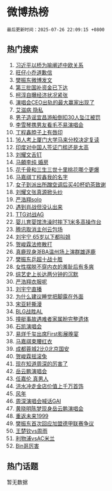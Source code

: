 # 微博热榜

`最后更新时间：2025-07-26 22:09:15 +0800`

## 热门搜索

1. [习近平以桥为喻阐述中欧关系](https://m.weibo.cn/search?containerid=100103type%3D1%26t%3D10%26q%3D%23%E4%B9%A0%E8%BF%91%E5%B9%B3%E4%BB%A5%E6%A1%A5%E4%B8%BA%E5%96%BB%E9%98%90%E8%BF%B0%E4%B8%AD%E6%AC%A7%E5%85%B3%E7%B3%BB%23&stream_entry_id=51&isnewpage=1&extparam=seat%3D1%26stream_entry_id%3D51%26c_type%3D51%26pos%3D0%26cate%3D10103%26q%3D%2523%25E4%25B9%25A0%25E8%25BF%2591%25E5%25B9%25B3%25E4%25BB%25A5%25E6%25A1%25A5%25E4%25B8%25BA%25E5%2596%25BB%25E9%2598%2590%25E8%25BF%25B0%25E4%25B8%25AD%25E6%25AC%25A7%25E5%2585%25B3%25E7%25B3%25BB%2523%26filter_type%3Drealtimehot%26dgr%3D0%26display_time%3D1753538954%26pre_seqid%3D1753538954498011858258)
1. [旺仔小乔道歉信](https://m.weibo.cn/search?containerid=100103type%3D1%26t%3D10%26q%3D%23%E6%97%BA%E4%BB%94%E5%B0%8F%E4%B9%94%E9%81%93%E6%AD%89%E4%BF%A1%23&stream_entry_id=31&isnewpage=1&extparam=seat%3D1%26stream_entry_id%3D31%26band_rank%3D1%26flag%3D4%26filter_type%3Drealtimehot%26lcate%3D5001%26pos%3D0%26c_type%3D31%26cate%3D5001%26q%3D%2523%25E6%2597%25BA%25E4%25BB%2594%25E5%25B0%258F%25E4%25B9%2594%25E9%2581%2593%25E6%25AD%2589%25E4%25BF%25A1%2523%26realpos%3D1%26dgr%3D0%26display_time%3D1753538954%26pre_seqid%3D1753538954498011858258)
1. [樊振东微博发文](https://m.weibo.cn/search?containerid=100103type%3D1%26t%3D10%26q%3D%23%E6%A8%8A%E6%8C%AF%E4%B8%9C%E5%BE%AE%E5%8D%9A%E5%8F%91%E6%96%87%23&stream_entry_id=31&isnewpage=1&extparam=seat%3D1%26stream_entry_id%3D31%26band_rank%3D2%26flag%3D0%26filter_type%3Drealtimehot%26lcate%3D5001%26pos%3D1%26c_type%3D31%26cate%3D5001%26q%3D%2523%25E6%25A8%258A%25E6%258C%25AF%25E4%25B8%259C%25E5%25BE%25AE%25E5%258D%259A%25E5%258F%2591%25E6%2596%2587%2523%26realpos%3D2%26dgr%3D0%26display_time%3D1753538954%26pre_seqid%3D1753538954498011858258)
1. [第三批国补资金已下达](https://m.weibo.cn/search?containerid=100103type%3D1%26t%3D10%26q%3D%23%E7%AC%AC%E4%B8%89%E6%89%B9%E5%9B%BD%E8%A1%A5%E8%B5%84%E9%87%91%E5%B7%B2%E4%B8%8B%E8%BE%BE%23&stream_entry_id=31&isnewpage=1&extparam=seat%3D1%26stream_entry_id%3D31%26band_rank%3D3%26flag%3D0%26filter_type%3Drealtimehot%26lcate%3D5001%26pos%3D2%26c_type%3D31%26cate%3D5001%26q%3D%2523%25E7%25AC%25AC%25E4%25B8%2589%25E6%2589%25B9%25E5%259B%25BD%25E8%25A1%25A5%25E8%25B5%2584%25E9%2587%2591%25E5%25B7%25B2%25E4%25B8%258B%25E8%25BE%25BE%2523%26realpos%3D3%26dgr%3D0%26display_time%3D1753538954%26pre_seqid%3D1753538954498011858258)
1. [柯淳自曝经济状况紧张](https://m.weibo.cn/search?containerid=100103type%3D1%26t%3D10%26q%3D%23%E6%9F%AF%E6%B7%B3%E8%87%AA%E6%9B%9D%E7%BB%8F%E6%B5%8E%E7%8A%B6%E5%86%B5%E7%B4%A7%E5%BC%A0%23&stream_entry_id=31&isnewpage=1&extparam=seat%3D1%26stream_entry_id%3D31%26band_rank%3D4%26flag%3D0%26filter_type%3Drealtimehot%26lcate%3D5001%26pos%3D3%26c_type%3D31%26cate%3D5001%26q%3D%2523%25E6%259F%25AF%25E6%25B7%25B3%25E8%2587%25AA%25E6%259B%259D%25E7%25BB%258F%25E6%25B5%258E%25E7%258A%25B6%25E5%2586%25B5%25E7%25B4%25A7%25E5%25BC%25A0%2523%26realpos%3D4%26dgr%3D0%26display_time%3D1753538954%26pre_seqid%3D1753538954498011858258)
1. [演唱会CEO出轨的最大赢家出现了](https://m.weibo.cn/search?containerid=100103type%3D1%26t%3D10%26q%3D%23%E6%BC%94%E5%94%B1%E4%BC%9ACEO%E5%87%BA%E8%BD%A8%E7%9A%84%E6%9C%80%E5%A4%A7%E8%B5%A2%E5%AE%B6%E5%87%BA%E7%8E%B0%E4%BA%86%23&stream_entry_id=31&isnewpage=1&extparam=seat%3D1%26stream_entry_id%3D31%26band_rank%3D5%26flag%3D0%26filter_type%3Drealtimehot%26lcate%3D5001%26pos%3D4%26c_type%3D31%26cate%3D5001%26q%3D%2523%25E6%25BC%2594%25E5%2594%25B1%25E4%25BC%259ACEO%25E5%2587%25BA%25E8%25BD%25A8%25E7%259A%2584%25E6%259C%2580%25E5%25A4%25A7%25E8%25B5%25A2%25E5%25AE%25B6%25E5%2587%25BA%25E7%258E%25B0%25E4%25BA%2586%2523%26realpos%3D5%26dgr%3D0%26display_time%3D1753538954%26pre_seqid%3D1753538954498011858258)
1. [艾滋病 隐私](https://m.weibo.cn/search?containerid=100103type%3D1%26t%3D10%26q%3D%E8%89%BE%E6%BB%8B%E7%97%85+%E9%9A%90%E7%A7%81&stream_entry_id=31&isnewpage=1&extparam=seat%3D1%26stream_entry_id%3D31%26band_rank%3D6%26flag%3D0%26filter_type%3Drealtimehot%26lcate%3D5001%26pos%3D5%26c_type%3D31%26cate%3D5001%26q%3D%25E8%2589%25BE%25E6%25BB%258B%25E7%2597%2585%2520%25E9%259A%2590%25E7%25A7%2581%26realpos%3D6%26dgr%3D0%26display_time%3D1753538954%26pre_seqid%3D1753538954498011858258)
1. [男子造谣宜昌游船倒扣30人坠江被罚](https://m.weibo.cn/search?containerid=100103type%3D1%26t%3D10%26q%3D%23%E7%94%B7%E5%AD%90%E9%80%A0%E8%B0%A3%E5%AE%9C%E6%98%8C%E6%B8%B8%E8%88%B9%E5%80%92%E6%89%A330%E4%BA%BA%E5%9D%A0%E6%B1%9F%E8%A2%AB%E7%BD%9A%23&stream_entry_id=31&isnewpage=1&extparam=seat%3D1%26adid%3D294899%26band_rank%3D7%26filter_type%3Drealtimehot%26lcate%3D5001%26is_ad_pos%3D1%26pos%3D6%26c_type%3D31%26cate%3D5001%26q%3D%2523%25E7%2594%25B7%25E5%25AD%2590%25E9%2580%25A0%25E8%25B0%25A3%25E5%25AE%259C%25E6%2598%258C%25E6%25B8%25B8%25E8%2588%25B9%25E5%2580%2592%25E6%2589%25A330%25E4%25BA%25BA%25E5%259D%25A0%25E6%25B1%259F%25E8%25A2%25AB%25E7%25BD%259A%2523%26stream_entry_id%3D31%26dgr%3D0%26display_time%3D1753538954%26pre_seqid%3D1753538954498011858258)
1. [李雪琴携男友看毛不易演唱会](https://m.weibo.cn/search?containerid=100103type%3D1%26t%3D10%26q%3D%E6%9D%8E%E9%9B%AA%E7%90%B4%E6%90%BA%E7%94%B7%E5%8F%8B%E7%9C%8B%E6%AF%9B%E4%B8%8D%E6%98%93%E6%BC%94%E5%94%B1%E4%BC%9A&stream_entry_id=31&isnewpage=1&extparam=seat%3D1%26stream_entry_id%3D31%26band_rank%3D7%26flag%3D2%26filter_type%3Drealtimehot%26lcate%3D5001%26pos%3D7%26c_type%3D31%26cate%3D5001%26q%3D%25E6%259D%258E%25E9%259B%25AA%25E7%2590%25B4%25E6%2590%25BA%25E7%2594%25B7%25E5%258F%258B%25E7%259C%258B%25E6%25AF%259B%25E4%25B8%258D%25E6%2598%2593%25E6%25BC%2594%25E5%2594%25B1%25E4%25BC%259A%26realpos%3D7%26dgr%3D0%26display_time%3D1753538954%26pre_seqid%3D1753538954498011858258)
1. [丁程鑫脖子上有唇印](https://m.weibo.cn/search?containerid=100103type%3D1%26t%3D10%26q%3D%23%E4%B8%81%E7%A8%8B%E9%91%AB%E8%84%96%E5%AD%90%E4%B8%8A%E6%9C%89%E5%94%87%E5%8D%B0%23&stream_entry_id=31&isnewpage=1&extparam=seat%3D1%26stream_entry_id%3D31%26band_rank%3D8%26flag%3D1%26filter_type%3Drealtimehot%26lcate%3D5001%26pos%3D8%26c_type%3D31%26cate%3D5001%26q%3D%2523%25E4%25B8%2581%25E7%25A8%258B%25E9%2591%25AB%25E8%2584%2596%25E5%25AD%2590%25E4%25B8%258A%25E6%259C%2589%25E5%2594%2587%25E5%258D%25B0%2523%26realpos%3D8%26dgr%3D0%26display_time%3D1753538954%26pre_seqid%3D1753538954498011858258)
1. [16人考上厦门大学马来分校决定复读](https://m.weibo.cn/search?containerid=100103type%3D1%26t%3D10%26q%3D%2316%E4%BA%BA%E8%80%83%E4%B8%8A%E5%8E%A6%E9%97%A8%E5%A4%A7%E5%AD%A6%E9%A9%AC%E6%9D%A5%E5%88%86%E6%A0%A1%E5%86%B3%E5%AE%9A%E5%A4%8D%E8%AF%BB%23&stream_entry_id=31&isnewpage=1&extparam=seat%3D1%26stream_entry_id%3D31%26band_rank%3D9%26flag%3D1%26filter_type%3Drealtimehot%26lcate%3D5001%26pos%3D9%26c_type%3D31%26cate%3D5001%26q%3D%252316%25E4%25BA%25BA%25E8%2580%2583%25E4%25B8%258A%25E5%258E%25A6%25E9%2597%25A8%25E5%25A4%25A7%25E5%25AD%25A6%25E9%25A9%25AC%25E6%259D%25A5%25E5%2588%2586%25E6%25A0%25A1%25E5%2586%25B3%25E5%25AE%259A%25E5%25A4%258D%25E8%25AF%25BB%2523%26realpos%3D9%26dgr%3D0%26display_time%3D1753538954%26pre_seqid%3D1753538954498011858258)
1. [印度对中国人签证门槛还是太高](https://m.weibo.cn/search?containerid=100103type%3D1%26t%3D10%26q%3D%23%E5%8D%B0%E5%BA%A6%E5%AF%B9%E4%B8%AD%E5%9B%BD%E4%BA%BA%E7%AD%BE%E8%AF%81%E9%97%A8%E6%A7%9B%E8%BF%98%E6%98%AF%E5%A4%AA%E9%AB%98%23&stream_entry_id=31&isnewpage=1&extparam=seat%3D1%26stream_entry_id%3D31%26band_rank%3D10%26flag%3D0%26filter_type%3Drealtimehot%26lcate%3D5001%26pos%3D10%26c_type%3D31%26cate%3D5001%26q%3D%2523%25E5%258D%25B0%25E5%25BA%25A6%25E5%25AF%25B9%25E4%25B8%25AD%25E5%259B%25BD%25E4%25BA%25BA%25E7%25AD%25BE%25E8%25AF%2581%25E9%2597%25A8%25E6%25A7%259B%25E8%25BF%2598%25E6%2598%25AF%25E5%25A4%25AA%25E9%25AB%2598%2523%26realpos%3D10%26dgr%3D0%26display_time%3D1753538954%26pre_seqid%3D1753538954498011858258)
1. [刘耀文舌钉](https://m.weibo.cn/search?containerid=100103type%3D1%26t%3D10%26q%3D%E5%88%98%E8%80%80%E6%96%87%E8%88%8C%E9%92%89&stream_entry_id=31&isnewpage=1&extparam=seat%3D1%26stream_entry_id%3D31%26band_rank%3D11%26flag%3D1%26filter_type%3Drealtimehot%26lcate%3D5001%26pos%3D11%26c_type%3D31%26cate%3D5001%26q%3D%25E5%2588%2598%25E8%2580%2580%25E6%2596%2587%25E8%2588%258C%25E9%2592%2589%26realpos%3D11%26dgr%3D0%26display_time%3D1753538954%26pre_seqid%3D1753538954498011858258)
1. [马頔李纯 婚房](https://m.weibo.cn/search?containerid=100103type%3D1%26t%3D10%26q%3D%E9%A9%AC%E9%A0%94%E6%9D%8E%E7%BA%AF+%E5%A9%9A%E6%88%BF&stream_entry_id=31&isnewpage=1&extparam=seat%3D1%26stream_entry_id%3D31%26band_rank%3D12%26flag%3D2%26filter_type%3Drealtimehot%26lcate%3D5001%26pos%3D12%26c_type%3D31%26cate%3D5001%26q%3D%25E9%25A9%25AC%25E9%25A0%2594%25E6%259D%258E%25E7%25BA%25AF%2520%25E5%25A9%259A%25E6%2588%25BF%26realpos%3D12%26dgr%3D0%26display_time%3D1753538954%26pre_seqid%3D1753538954498011858258)
1. [花千骨和三生三世十里桃花哪个更爆](https://m.weibo.cn/search?containerid=100103type%3D1%26t%3D10%26q%3D%23%E8%8A%B1%E5%8D%83%E9%AA%A8%E5%92%8C%E4%B8%89%E7%94%9F%E4%B8%89%E4%B8%96%E5%8D%81%E9%87%8C%E6%A1%83%E8%8A%B1%E5%93%AA%E4%B8%AA%E6%9B%B4%E7%88%86%23&stream_entry_id=31&isnewpage=1&extparam=seat%3D1%26stream_entry_id%3D31%26band_rank%3D13%26flag%3D1%26filter_type%3Drealtimehot%26lcate%3D5001%26pos%3D13%26c_type%3D31%26cate%3D5001%26q%3D%2523%25E8%258A%25B1%25E5%258D%2583%25E9%25AA%25A8%25E5%2592%258C%25E4%25B8%2589%25E7%2594%259F%25E4%25B8%2589%25E4%25B8%2596%25E5%258D%2581%25E9%2587%258C%25E6%25A1%2583%25E8%258A%25B1%25E5%2593%25AA%25E4%25B8%25AA%25E6%259B%25B4%25E7%2588%2586%2523%26realpos%3D13%26dgr%3D0%26display_time%3D1753538954%26pre_seqid%3D1753538954498011858258)
1. [马嘉祺丁程鑫我的名字](https://m.weibo.cn/search?containerid=100103type%3D1%26t%3D10%26q%3D%E9%A9%AC%E5%98%89%E7%A5%BA%E4%B8%81%E7%A8%8B%E9%91%AB%E6%88%91%E7%9A%84%E5%90%8D%E5%AD%97&stream_entry_id=31&isnewpage=1&extparam=seat%3D1%26stream_entry_id%3D31%26band_rank%3D14%26flag%3D1%26filter_type%3Drealtimehot%26lcate%3D5001%26pos%3D14%26c_type%3D31%26cate%3D5001%26q%3D%25E9%25A9%25AC%25E5%2598%2589%25E7%25A5%25BA%25E4%25B8%2581%25E7%25A8%258B%25E9%2591%25AB%25E6%2588%2591%25E7%259A%2584%25E5%2590%258D%25E5%25AD%2597%26realpos%3D14%26dgr%3D0%26display_time%3D1753538954%26pre_seqid%3D1753538954498011858258)
1. [女子到派出所蹭空调后买40杯奶茶致谢](https://m.weibo.cn/search?containerid=100103type%3D1%26t%3D10%26q%3D%23%E5%A5%B3%E5%AD%90%E5%88%B0%E6%B4%BE%E5%87%BA%E6%89%80%E8%B9%AD%E7%A9%BA%E8%B0%83%E5%90%8E%E4%B9%B040%E6%9D%AF%E5%A5%B6%E8%8C%B6%E8%87%B4%E8%B0%A2%23&stream_entry_id=31&isnewpage=1&extparam=seat%3D1%26stream_entry_id%3D31%26band_rank%3D15%26flag%3D32768%26filter_type%3Drealtimehot%26lcate%3D5001%26pos%3D15%26c_type%3D31%26cate%3D5001%26q%3D%2523%25E5%25A5%25B3%25E5%25AD%2590%25E5%2588%25B0%25E6%25B4%25BE%25E5%2587%25BA%25E6%2589%2580%25E8%25B9%25AD%25E7%25A9%25BA%25E8%25B0%2583%25E5%2590%258E%25E4%25B9%25B040%25E6%259D%25AF%25E5%25A5%25B6%25E8%258C%25B6%25E8%2587%25B4%25E8%25B0%25A2%2523%26realpos%3D15%26dgr%3D0%26display_time%3D1753538954%26pre_seqid%3D1753538954498011858258)
1. [刘耀文张真源掀头纱](https://m.weibo.cn/search?containerid=100103type%3D1%26t%3D10%26q%3D%23%E5%88%98%E8%80%80%E6%96%87%E5%BC%A0%E7%9C%9F%E6%BA%90%E6%8E%80%E5%A4%B4%E7%BA%B1%23&stream_entry_id=31&isnewpage=1&extparam=seat%3D1%26stream_entry_id%3D31%26band_rank%3D16%26flag%3D1%26filter_type%3Drealtimehot%26lcate%3D5001%26pos%3D16%26c_type%3D31%26cate%3D5001%26q%3D%2523%25E5%2588%2598%25E8%2580%2580%25E6%2596%2587%25E5%25BC%25A0%25E7%259C%259F%25E6%25BA%2590%25E6%258E%2580%25E5%25A4%25B4%25E7%25BA%25B1%2523%26realpos%3D16%26dgr%3D0%26display_time%3D1753538954%26pre_seqid%3D1753538954498011858258)
1. [严浩翔solo](https://m.weibo.cn/search?containerid=100103type%3D1%26t%3D10%26q%3D%E4%B8%A5%E6%B5%A9%E7%BF%94solo&stream_entry_id=31&isnewpage=1&extparam=seat%3D1%26stream_entry_id%3D31%26band_rank%3D17%26flag%3D1%26filter_type%3Drealtimehot%26lcate%3D5001%26pos%3D17%26c_type%3D31%26cate%3D5001%26q%3D%25E4%25B8%25A5%25E6%25B5%25A9%25E7%25BF%2594solo%26realpos%3D17%26dgr%3D0%26display_time%3D1753538954%26pre_seqid%3D1753538954498011858258)
1. [遇到肖战但没认出来](https://m.weibo.cn/search?containerid=100103type%3D1%26t%3D10%26q%3D%23%E9%81%87%E5%88%B0%E8%82%96%E6%88%98%E4%BD%86%E6%B2%A1%E8%AE%A4%E5%87%BA%E6%9D%A5%23&stream_entry_id=31&isnewpage=1&extparam=seat%3D1%26stream_entry_id%3D31%26band_rank%3D18%26flag%3D0%26filter_type%3Drealtimehot%26lcate%3D5001%26pos%3D18%26c_type%3D31%26cate%3D5001%26q%3D%2523%25E9%2581%2587%25E5%2588%25B0%25E8%2582%2596%25E6%2588%2598%25E4%25BD%2586%25E6%25B2%25A1%25E8%25AE%25A4%25E5%2587%25BA%25E6%259D%25A5%2523%26realpos%3D18%26dgr%3D0%26display_time%3D1753538954%26pre_seqid%3D1753538954498011858258)
1. [TTG对战AG](https://m.weibo.cn/search?containerid=100103type%3D1%26t%3D10%26q%3D%23TTG%E5%AF%B9%E6%88%98AG%23&stream_entry_id=31&isnewpage=1&extparam=seat%3D1%26stream_entry_id%3D31%26band_rank%3D19%26flag%3D1%26filter_type%3Drealtimehot%26lcate%3D5001%26pos%3D19%26c_type%3D31%26cate%3D5001%26q%3D%2523TTG%25E5%25AF%25B9%25E6%2588%2598AG%2523%26realpos%3D19%26dgr%3D0%26display_time%3D1753538954%26pre_seqid%3D1753538954498011858258)
1. [婴儿育婴馆洗澡时摔下1米多高操作台](https://m.weibo.cn/search?containerid=100103type%3D1%26t%3D10%26q%3D%23%E5%A9%B4%E5%84%BF%E8%82%B2%E5%A9%B4%E9%A6%86%E6%B4%97%E6%BE%A1%E6%97%B6%E6%91%94%E4%B8%8B1%E7%B1%B3%E5%A4%9A%E9%AB%98%E6%93%8D%E4%BD%9C%E5%8F%B0%23&stream_entry_id=31&isnewpage=1&extparam=seat%3D1%26stream_entry_id%3D31%26band_rank%3D20%26flag%3D0%26filter_type%3Drealtimehot%26lcate%3D5001%26pos%3D20%26c_type%3D31%26cate%3D5001%26q%3D%2523%25E5%25A9%25B4%25E5%2584%25BF%25E8%2582%25B2%25E5%25A9%25B4%25E9%25A6%2586%25E6%25B4%2597%25E6%25BE%25A1%25E6%2597%25B6%25E6%2591%2594%25E4%25B8%258B1%25E7%25B1%25B3%25E5%25A4%259A%25E9%25AB%2598%25E6%2593%258D%25E4%25BD%259C%25E5%258F%25B0%2523%26realpos%3D20%26dgr%3D0%26display_time%3D1753538954%26pre_seqid%3D1753538954498011858258)
1. [腾讯取消主创云包场](https://m.weibo.cn/search?containerid=100103type%3D1%26t%3D10%26q%3D%23%E8%85%BE%E8%AE%AF%E5%8F%96%E6%B6%88%E4%B8%BB%E5%88%9B%E4%BA%91%E5%8C%85%E5%9C%BA%23&stream_entry_id=31&isnewpage=1&extparam=seat%3D1%26stream_entry_id%3D31%26band_rank%3D21%26flag%3D1%26filter_type%3Drealtimehot%26lcate%3D5001%26pos%3D21%26c_type%3D31%26cate%3D5001%26q%3D%2523%25E8%2585%25BE%25E8%25AE%25AF%25E5%258F%2596%25E6%25B6%2588%25E4%25B8%25BB%25E5%2588%259B%25E4%25BA%2591%25E5%258C%2585%25E5%259C%25BA%2523%26realpos%3D21%26dgr%3D0%26display_time%3D1753538954%26pre_seqid%3D1753538954498011858258)
1. [刘宇宁 65岁以下都叫姐](https://m.weibo.cn/search?containerid=100103type%3D1%26t%3D10%26q%3D%E5%88%98%E5%AE%87%E5%AE%81+65%E5%B2%81%E4%BB%A5%E4%B8%8B%E9%83%BD%E5%8F%AB%E5%A7%90&stream_entry_id=31&isnewpage=1&extparam=seat%3D1%26stream_entry_id%3D31%26band_rank%3D22%26flag%3D1%26filter_type%3Drealtimehot%26lcate%3D5001%26pos%3D22%26c_type%3D31%26cate%3D5001%26q%3D%25E5%2588%2598%25E5%25AE%2587%25E5%25AE%2581%252065%25E5%25B2%2581%25E4%25BB%25A5%25E4%25B8%258B%25E9%2583%25BD%25E5%258F%25AB%25E5%25A7%2590%26realpos%3D22%26dgr%3D0%26display_time%3D1753538954%26pre_seqid%3D1753538954498011858258)
1. [贺峻霖法修散打](https://m.weibo.cn/search?containerid=100103type%3D1%26t%3D10%26q%3D%23%E8%B4%BA%E5%B3%BB%E9%9C%96%E6%B3%95%E4%BF%AE%E6%95%A3%E6%89%93%23&stream_entry_id=31&isnewpage=1&extparam=seat%3D1%26stream_entry_id%3D31%26band_rank%3D23%26flag%3D1%26filter_type%3Drealtimehot%26lcate%3D5001%26pos%3D23%26c_type%3D31%26cate%3D5001%26q%3D%2523%25E8%25B4%25BA%25E5%25B3%25BB%25E9%259C%2596%25E6%25B3%2595%25E4%25BF%25AE%25E6%2595%25A3%25E6%2589%2593%2523%26realpos%3D23%26dgr%3D0%26display_time%3D1753538954%26pre_seqid%3D1753538954498011858258)
1. [真鹿现身浙BA温州场上演群雄逐鹿](https://m.weibo.cn/search?containerid=100103type%3D1%26t%3D10%26q%3D%23%E7%9C%9F%E9%B9%BF%E7%8E%B0%E8%BA%AB%E6%B5%99BA%E6%B8%A9%E5%B7%9E%E5%9C%BA%E4%B8%8A%E6%BC%94%E7%BE%A4%E9%9B%84%E9%80%90%E9%B9%BF%23&stream_entry_id=31&isnewpage=1&extparam=seat%3D1%26stream_entry_id%3D31%26band_rank%3D24%26flag%3D1%26filter_type%3Drealtimehot%26lcate%3D5001%26pos%3D24%26c_type%3D31%26cate%3D5001%26q%3D%2523%25E7%259C%259F%25E9%25B9%25BF%25E7%258E%25B0%25E8%25BA%25AB%25E6%25B5%2599BA%25E6%25B8%25A9%25E5%25B7%259E%25E5%259C%25BA%25E4%25B8%258A%25E6%25BC%2594%25E7%25BE%25A4%25E9%259B%2584%25E9%2580%2590%25E9%25B9%25BF%2523%26realpos%3D24%26dgr%3D0%26display_time%3D1753538954%26pre_seqid%3D1753538954498011858258)
1. [樊振东乒超十战十胜](https://m.weibo.cn/search?containerid=100103type%3D1%26t%3D10%26q%3D%23%E6%A8%8A%E6%8C%AF%E4%B8%9C%E4%B9%92%E8%B6%85%E5%8D%81%E6%88%98%E5%8D%81%E8%83%9C%23&stream_entry_id=31&isnewpage=1&extparam=seat%3D1%26stream_entry_id%3D31%26band_rank%3D25%26flag%3D1%26filter_type%3Drealtimehot%26lcate%3D5001%26pos%3D25%26c_type%3D31%26cate%3D5001%26q%3D%2523%25E6%25A8%258A%25E6%258C%25AF%25E4%25B8%259C%25E4%25B9%2592%25E8%25B6%2585%25E5%258D%2581%25E6%2588%2598%25E5%258D%2581%25E8%2583%259C%2523%26realpos%3D25%26dgr%3D0%26display_time%3D1753538954%26pre_seqid%3D1753538954498011858258)
1. [女性摆脱不穿内衣的羞耻后有多爽](https://m.weibo.cn/search?containerid=100103type%3D1%26t%3D10%26q%3D%23%E5%A5%B3%E6%80%A7%E6%91%86%E8%84%B1%E4%B8%8D%E7%A9%BF%E5%86%85%E8%A1%A3%E7%9A%84%E7%BE%9E%E8%80%BB%E5%90%8E%E6%9C%89%E5%A4%9A%E7%88%BD%23&stream_entry_id=31&isnewpage=1&extparam=seat%3D1%26stream_entry_id%3D31%26band_rank%3D26%26flag%3D0%26filter_type%3Drealtimehot%26lcate%3D5001%26pos%3D26%26c_type%3D31%26cate%3D5001%26q%3D%2523%25E5%25A5%25B3%25E6%2580%25A7%25E6%2591%2586%25E8%2584%25B1%25E4%25B8%258D%25E7%25A9%25BF%25E5%2586%2585%25E8%25A1%25A3%25E7%259A%2584%25E7%25BE%259E%25E8%2580%25BB%25E5%2590%258E%25E6%259C%2589%25E5%25A4%259A%25E7%2588%25BD%2523%26realpos%3D26%26dgr%3D0%26display_time%3D1753538954%26pre_seqid%3D1753538954498011858258)
1. [综艺史上长达两分钟的沉默](https://m.weibo.cn/search?containerid=100103type%3D1%26t%3D10%26q%3D%E7%BB%BC%E8%89%BA%E5%8F%B2%E4%B8%8A%E9%95%BF%E8%BE%BE%E4%B8%A4%E5%88%86%E9%92%9F%E7%9A%84%E6%B2%89%E9%BB%98&stream_entry_id=31&isnewpage=1&extparam=seat%3D1%26stream_entry_id%3D31%26band_rank%3D27%26flag%3D0%26filter_type%3Drealtimehot%26lcate%3D5001%26pos%3D27%26c_type%3D31%26cate%3D5001%26q%3D%25E7%25BB%25BC%25E8%2589%25BA%25E5%258F%25B2%25E4%25B8%258A%25E9%2595%25BF%25E8%25BE%25BE%25E4%25B8%25A4%25E5%2588%2586%25E9%2592%259F%25E7%259A%2584%25E6%25B2%2589%25E9%25BB%2598%26realpos%3D27%26dgr%3D0%26display_time%3D1753538954%26pre_seqid%3D1753538954498011858258)
1. [严浩翔衣服呢](https://m.weibo.cn/search?containerid=100103type%3D1%26t%3D10%26q%3D%E4%B8%A5%E6%B5%A9%E7%BF%94%E8%A1%A3%E6%9C%8D%E5%91%A2&stream_entry_id=31&isnewpage=1&extparam=seat%3D1%26stream_entry_id%3D31%26band_rank%3D28%26flag%3D1%26filter_type%3Drealtimehot%26lcate%3D5001%26pos%3D28%26c_type%3D31%26cate%3D5001%26q%3D%25E4%25B8%25A5%25E6%25B5%25A9%25E7%25BF%2594%25E8%25A1%25A3%25E6%259C%258D%25E5%2591%25A2%26realpos%3D28%26dgr%3D0%26display_time%3D1753538954%26pre_seqid%3D1753538954498011858258)
1. [刘宇宁直播](https://m.weibo.cn/search?containerid=100103type%3D1%26t%3D10%26q%3D%E5%88%98%E5%AE%87%E5%AE%81%E7%9B%B4%E6%92%AD&stream_entry_id=31&isnewpage=1&extparam=seat%3D1%26stream_entry_id%3D31%26band_rank%3D29%26flag%3D0%26filter_type%3Drealtimehot%26lcate%3D5001%26pos%3D29%26c_type%3D31%26cate%3D5001%26q%3D%25E5%2588%2598%25E5%25AE%2587%25E5%25AE%2581%25E7%259B%25B4%25E6%2592%25AD%26realpos%3D29%26dgr%3D0%26display_time%3D1753538954%26pre_seqid%3D1753538954498011858258)
1. [为什么建议睡觉把脚露在外面](https://m.weibo.cn/search?containerid=100103type%3D1%26t%3D10%26q%3D%23%E4%B8%BA%E4%BB%80%E4%B9%88%E5%BB%BA%E8%AE%AE%E7%9D%A1%E8%A7%89%E6%8A%8A%E8%84%9A%E9%9C%B2%E5%9C%A8%E5%A4%96%E9%9D%A2%23&stream_entry_id=31&isnewpage=1&extparam=seat%3D1%26stream_entry_id%3D31%26band_rank%3D30%26flag%3D0%26filter_type%3Drealtimehot%26lcate%3D5001%26pos%3D30%26c_type%3D31%26cate%3D5001%26q%3D%2523%25E4%25B8%25BA%25E4%25BB%2580%25E4%25B9%2588%25E5%25BB%25BA%25E8%25AE%25AE%25E7%259D%25A1%25E8%25A7%2589%25E6%258A%258A%25E8%2584%259A%25E9%259C%25B2%25E5%259C%25A8%25E5%25A4%2596%25E9%259D%25A2%2523%26realpos%3D30%26dgr%3D0%26display_time%3D1753538954%26pre_seqid%3D1753538954498011858258)
1. [宋亚轩撕漫](https://m.weibo.cn/search?containerid=100103type%3D1%26t%3D10%26q%3D%23%E5%AE%8B%E4%BA%9A%E8%BD%A9%E6%92%95%E6%BC%AB%23&stream_entry_id=31&isnewpage=1&extparam=seat%3D1%26stream_entry_id%3D31%26band_rank%3D31%26flag%3D1%26filter_type%3Drealtimehot%26lcate%3D5001%26pos%3D31%26c_type%3D31%26cate%3D5001%26q%3D%2523%25E5%25AE%258B%25E4%25BA%259A%25E8%25BD%25A9%25E6%2592%2595%25E6%25BC%25AB%2523%26realpos%3D31%26dgr%3D0%26display_time%3D1753538954%26pre_seqid%3D1753538954498011858258)
1. [BLG战胜AL](https://m.weibo.cn/search?containerid=100103type%3D1%26t%3D10%26q%3DBLG%E6%88%98%E8%83%9CAL&stream_entry_id=31&isnewpage=1&extparam=seat%3D1%26stream_entry_id%3D31%26band_rank%3D32%26flag%3D1%26filter_type%3Drealtimehot%26lcate%3D5001%26pos%3D32%26c_type%3D31%26cate%3D5001%26q%3DBLG%25E6%2588%2598%25E8%2583%259CAL%26realpos%3D32%26dgr%3D0%26display_time%3D1753538954%26pre_seqid%3D1753538954498011858258)
1. [撞艇事故遇难者家属盼完整遗体](https://m.weibo.cn/search?containerid=100103type%3D1%26t%3D10%26q%3D%23%E6%92%9E%E8%89%87%E4%BA%8B%E6%95%85%E9%81%87%E9%9A%BE%E8%80%85%E5%AE%B6%E5%B1%9E%E7%9B%BC%E5%AE%8C%E6%95%B4%E9%81%97%E4%BD%93%23&stream_entry_id=31&isnewpage=1&extparam=seat%3D1%26stream_entry_id%3D31%26band_rank%3D33%26flag%3D1%26filter_type%3Drealtimehot%26lcate%3D5001%26pos%3D33%26c_type%3D31%26cate%3D5001%26q%3D%2523%25E6%2592%259E%25E8%2589%2587%25E4%25BA%258B%25E6%2595%2585%25E9%2581%2587%25E9%259A%25BE%25E8%2580%2585%25E5%25AE%25B6%25E5%25B1%259E%25E7%259B%25BC%25E5%25AE%258C%25E6%2595%25B4%25E9%2581%2597%25E4%25BD%2593%2523%26realpos%3D33%26dgr%3D0%26display_time%3D1753538954%26pre_seqid%3D1753538954498011858258)
1. [石凯演唱会](https://m.weibo.cn/search?containerid=100103type%3D1%26t%3D10%26q%3D%E7%9F%B3%E5%87%AF%E6%BC%94%E5%94%B1%E4%BC%9A&stream_entry_id=31&isnewpage=1&extparam=seat%3D1%26stream_entry_id%3D31%26band_rank%3D34%26flag%3D0%26filter_type%3Drealtimehot%26lcate%3D5001%26pos%3D34%26c_type%3D31%26cate%3D5001%26q%3D%25E7%259F%25B3%25E5%2587%25AF%25E6%25BC%2594%25E5%2594%25B1%25E4%25BC%259A%26realpos%3D34%26dgr%3D0%26display_time%3D1753538954%26pre_seqid%3D1753538954498011858258)
1. [易烊千玺出席First影展晚宴](https://m.weibo.cn/search?containerid=100103type%3D1%26t%3D10%26q%3D%23%E6%98%93%E7%83%8A%E5%8D%83%E7%8E%BA%E5%87%BA%E5%B8%ADFirst%E5%BD%B1%E5%B1%95%E6%99%9A%E5%AE%B4%23&stream_entry_id=31&isnewpage=1&extparam=seat%3D1%26stream_entry_id%3D31%26band_rank%3D35%26flag%3D1%26filter_type%3Drealtimehot%26lcate%3D5001%26pos%3D35%26c_type%3D31%26cate%3D5001%26q%3D%2523%25E6%2598%2593%25E7%2583%258A%25E5%258D%2583%25E7%258E%25BA%25E5%2587%25BA%25E5%25B8%25ADFirst%25E5%25BD%25B1%25E5%25B1%2595%25E6%2599%259A%25E5%25AE%25B4%2523%26realpos%3D35%26dgr%3D0%26display_time%3D1753538954%26pre_seqid%3D1753538954498011858258)
1. [马嘉祺束腰红衣](https://m.weibo.cn/search?containerid=100103type%3D1%26t%3D10%26q%3D%23%E9%A9%AC%E5%98%89%E7%A5%BA%E6%9D%9F%E8%85%B0%E7%BA%A2%E8%A1%A3%23&stream_entry_id=31&isnewpage=1&extparam=seat%3D1%26stream_entry_id%3D31%26band_rank%3D36%26flag%3D1%26filter_type%3Drealtimehot%26lcate%3D5001%26pos%3D36%26c_type%3D31%26cate%3D5001%26q%3D%2523%25E9%25A9%25AC%25E5%2598%2589%25E7%25A5%25BA%25E6%259D%259F%25E8%2585%25B0%25E7%25BA%25A2%25E8%25A1%25A3%2523%26realpos%3D36%26dgr%3D0%26display_time%3D1753538954%26pre_seqid%3D1753538954498011858258)
1. [成都蓉城2比0北京国安](https://m.weibo.cn/search?containerid=100103type%3D1%26t%3D10%26q%3D%23%E6%88%90%E9%83%BD%E8%93%89%E5%9F%8E2%E6%AF%940%E5%8C%97%E4%BA%AC%E5%9B%BD%E5%AE%89%23&stream_entry_id=31&isnewpage=1&extparam=seat%3D1%26stream_entry_id%3D31%26band_rank%3D37%26flag%3D1%26filter_type%3Drealtimehot%26lcate%3D5001%26pos%3D37%26c_type%3D31%26cate%3D5001%26q%3D%2523%25E6%2588%2590%25E9%2583%25BD%25E8%2593%2589%25E5%259F%258E2%25E6%25AF%25940%25E5%258C%2597%25E4%25BA%25AC%25E5%259B%25BD%25E5%25AE%2589%2523%26realpos%3D37%26dgr%3D0%26display_time%3D1753538954%26pre_seqid%3D1753538954498011858258)
1. [贺峻霖摇滚兔](https://m.weibo.cn/search?containerid=100103type%3D1%26t%3D10%26q%3D%23%E8%B4%BA%E5%B3%BB%E9%9C%96%E6%91%87%E6%BB%9A%E5%85%94%23&stream_entry_id=31&isnewpage=1&extparam=seat%3D1%26stream_entry_id%3D31%26band_rank%3D38%26flag%3D1%26filter_type%3Drealtimehot%26lcate%3D5001%26pos%3D38%26c_type%3D31%26cate%3D5001%26q%3D%2523%25E8%25B4%25BA%25E5%25B3%25BB%25E9%259C%2596%25E6%2591%2587%25E6%25BB%259A%25E5%2585%2594%2523%26realpos%3D38%26dgr%3D0%26display_time%3D1753538954%26pre_seqid%3D1753538954498011858258)
1. [现在知道周深的厉害了](https://m.weibo.cn/search?containerid=100103type%3D1%26t%3D10%26q%3D%E7%8E%B0%E5%9C%A8%E7%9F%A5%E9%81%93%E5%91%A8%E6%B7%B1%E7%9A%84%E5%8E%89%E5%AE%B3%E4%BA%86&stream_entry_id=31&isnewpage=1&extparam=seat%3D1%26stream_entry_id%3D31%26band_rank%3D39%26flag%3D1%26filter_type%3Drealtimehot%26lcate%3D5001%26pos%3D39%26c_type%3D31%26cate%3D5001%26q%3D%25E7%258E%25B0%25E5%259C%25A8%25E7%259F%25A5%25E9%2581%2593%25E5%2591%25A8%25E6%25B7%25B1%25E7%259A%2584%25E5%258E%2589%25E5%25AE%25B3%25E4%25BA%2586%26realpos%3D39%26dgr%3D0%26display_time%3D1753538954%26pre_seqid%3D1753538954498011858258)
1. [岳云鹏演唱会](https://m.weibo.cn/search?containerid=100103type%3D1%26t%3D10%26q%3D%E5%B2%B3%E4%BA%91%E9%B9%8F%E6%BC%94%E5%94%B1%E4%BC%9A&stream_entry_id=31&isnewpage=1&extparam=seat%3D1%26stream_entry_id%3D31%26band_rank%3D40%26flag%3D1%26filter_type%3Drealtimehot%26lcate%3D5001%26pos%3D40%26c_type%3D31%26cate%3D5001%26q%3D%25E5%25B2%25B3%25E4%25BA%2591%25E9%25B9%258F%25E6%25BC%2594%25E5%2594%25B1%25E4%25BC%259A%26realpos%3D40%26dgr%3D0%26display_time%3D1753538954%26pre_seqid%3D1753538954498011858258)
1. [任嘉伦 真男人](https://m.weibo.cn/search?containerid=100103type%3D1%26t%3D10%26q%3D%E4%BB%BB%E5%98%89%E4%BC%A6+%E7%9C%9F%E7%94%B7%E4%BA%BA&stream_entry_id=31&isnewpage=1&extparam=seat%3D1%26stream_entry_id%3D31%26band_rank%3D41%26flag%3D0%26filter_type%3Drealtimehot%26lcate%3D5001%26pos%3D41%26c_type%3D31%26cate%3D5001%26q%3D%25E4%25BB%25BB%25E5%2598%2589%25E4%25BC%25A6%2520%25E7%259C%259F%25E7%2594%25B7%25E4%25BA%25BA%26realpos%3D41%26dgr%3D0%26display_time%3D1753538954%26pre_seqid%3D1753538954498011858258)
1. [洪水冲走金店价值上千万首饰](https://m.weibo.cn/search?containerid=100103type%3D1%26t%3D10%26q%3D%23%E6%B4%AA%E6%B0%B4%E5%86%B2%E8%B5%B0%E9%87%91%E5%BA%97%E4%BB%B7%E5%80%BC%E4%B8%8A%E5%8D%83%E4%B8%87%E9%A6%96%E9%A5%B0%23&stream_entry_id=31&isnewpage=1&extparam=seat%3D1%26stream_entry_id%3D31%26band_rank%3D42%26flag%3D1%26filter_type%3Drealtimehot%26lcate%3D5001%26pos%3D42%26c_type%3D31%26cate%3D5001%26q%3D%2523%25E6%25B4%25AA%25E6%25B0%25B4%25E5%2586%25B2%25E8%25B5%25B0%25E9%2587%2591%25E5%25BA%2597%25E4%25BB%25B7%25E5%2580%25BC%25E4%25B8%258A%25E5%258D%2583%25E4%25B8%2587%25E9%25A6%2596%25E9%25A5%25B0%2523%26realpos%3D42%26dgr%3D0%26display_time%3D1753538954%26pre_seqid%3D1753538954498011858258)
1. [风年](https://m.weibo.cn/search?containerid=100103type%3D1%26t%3D10%26q%3D%E9%A3%8E%E5%B9%B4&stream_entry_id=31&isnewpage=1&extparam=seat%3D1%26stream_entry_id%3D31%26band_rank%3D43%26flag%3D1%26filter_type%3Drealtimehot%26lcate%3D5001%26pos%3D43%26c_type%3D31%26cate%3D5001%26q%3D%25E9%25A3%258E%25E5%25B9%25B4%26realpos%3D43%26dgr%3D0%26display_time%3D1753538954%26pre_seqid%3D1753538954498011858258)
1. [周深演唱会喊话GAI](https://m.weibo.cn/search?containerid=100103type%3D1%26t%3D10%26q%3D%E5%91%A8%E6%B7%B1%E6%BC%94%E5%94%B1%E4%BC%9A%E5%96%8A%E8%AF%9DGAI&stream_entry_id=31&isnewpage=1&extparam=seat%3D1%26stream_entry_id%3D31%26band_rank%3D44%26flag%3D1%26filter_type%3Drealtimehot%26lcate%3D5001%26pos%3D44%26c_type%3D31%26cate%3D5001%26q%3D%25E5%2591%25A8%25E6%25B7%25B1%25E6%25BC%2594%25E5%2594%25B1%25E4%25BC%259A%25E5%2596%258A%25E8%25AF%259DGAI%26realpos%3D44%26dgr%3D0%26display_time%3D1753538954%26pre_seqid%3D1753538954498011858258)
1. [黄晓明陈梦现身岳云鹏演唱会](https://m.weibo.cn/search?containerid=100103type%3D1%26t%3D10%26q%3D%E9%BB%84%E6%99%93%E6%98%8E%E9%99%88%E6%A2%A6%E7%8E%B0%E8%BA%AB%E5%B2%B3%E4%BA%91%E9%B9%8F%E6%BC%94%E5%94%B1%E4%BC%9A&stream_entry_id=31&isnewpage=1&extparam=seat%3D1%26stream_entry_id%3D31%26band_rank%3D45%26flag%3D1%26filter_type%3Drealtimehot%26lcate%3D5001%26pos%3D45%26c_type%3D31%26cate%3D5001%26q%3D%25E9%25BB%2584%25E6%2599%2593%25E6%2598%258E%25E9%2599%2588%25E6%25A2%25A6%25E7%258E%25B0%25E8%25BA%25AB%25E5%25B2%25B3%25E4%25BA%2591%25E9%25B9%258F%25E6%25BC%2594%25E5%2594%25B1%25E4%25BC%259A%26realpos%3D45%26dgr%3D0%26display_time%3D1753538954%26pre_seqid%3D1753538954498011858258)
1. [重返未来1999](https://m.weibo.cn/search?containerid=100103type%3D1%26t%3D10%26q%3D%E9%87%8D%E8%BF%94%E6%9C%AA%E6%9D%A51999&stream_entry_id=31&isnewpage=1&extparam=seat%3D1%26stream_entry_id%3D31%26band_rank%3D46%26flag%3D1%26filter_type%3Drealtimehot%26lcate%3D5001%26pos%3D46%26c_type%3D31%26cate%3D5001%26q%3D%25E9%2587%258D%25E8%25BF%2594%25E6%259C%25AA%25E6%259D%25A51999%26realpos%3D46%26dgr%3D0%26display_time%3D1753538954%26pre_seqid%3D1753538954498011858258)
1. [樊振东首次回应加盟德甲联赛争议](https://m.weibo.cn/search?containerid=100103type%3D1%26t%3D10%26q%3D%23%E6%A8%8A%E6%8C%AF%E4%B8%9C%E9%A6%96%E6%AC%A1%E5%9B%9E%E5%BA%94%E5%8A%A0%E7%9B%9F%E5%BE%B7%E7%94%B2%E8%81%94%E8%B5%9B%E4%BA%89%E8%AE%AE%23&stream_entry_id=31&isnewpage=1&extparam=seat%3D1%26stream_entry_id%3D31%26band_rank%3D47%26flag%3D0%26filter_type%3Drealtimehot%26lcate%3D5001%26pos%3D47%26c_type%3D31%26cate%3D5001%26q%3D%2523%25E6%25A8%258A%25E6%258C%25AF%25E4%25B8%259C%25E9%25A6%2596%25E6%25AC%25A1%25E5%259B%259E%25E5%25BA%2594%25E5%258A%25A0%25E7%259B%259F%25E5%25BE%25B7%25E7%2594%25B2%25E8%2581%2594%25E8%25B5%259B%25E4%25BA%2589%25E8%25AE%25AE%2523%26realpos%3D47%26dgr%3D0%26display_time%3D1753538954%26pre_seqid%3D1753538954498011858258)
1. [王楚钦vs周雨](https://m.weibo.cn/search?containerid=100103type%3D1%26t%3D10%26q%3D%23%E7%8E%8B%E6%A5%9A%E9%92%A6vs%E5%91%A8%E9%9B%A8%23&stream_entry_id=31&isnewpage=1&extparam=seat%3D1%26stream_entry_id%3D31%26band_rank%3D48%26flag%3D1%26filter_type%3Drealtimehot%26lcate%3D5001%26pos%3D48%26c_type%3D31%26cate%3D5001%26q%3D%2523%25E7%258E%258B%25E6%25A5%259A%25E9%2592%25A6vs%25E5%2591%25A8%25E9%259B%25A8%2523%26realpos%3D48%26dgr%3D0%26display_time%3D1753538954%26pre_seqid%3D1753538954498011858258)
1. [利物浦vsAC米兰](https://m.weibo.cn/search?containerid=100103type%3D1%26t%3D10%26q%3D%23%E5%88%A9%E7%89%A9%E6%B5%A6vsAC%E7%B1%B3%E5%85%B0%23&stream_entry_id=31&isnewpage=1&extparam=seat%3D1%26stream_entry_id%3D31%26band_rank%3D49%26flag%3D1%26filter_type%3Drealtimehot%26lcate%3D5001%26pos%3D49%26c_type%3D31%26cate%3D5001%26q%3D%2523%25E5%2588%25A9%25E7%2589%25A9%25E6%25B5%25A6vsAC%25E7%25B1%25B3%25E5%2585%25B0%2523%26realpos%3D49%26dgr%3D0%26display_time%3D1753538954%26pre_seqid%3D1753538954498011858258)
1. [Bin哥厉害](https://m.weibo.cn/search?containerid=100103type%3D1%26t%3D10%26q%3DBin%E5%93%A5%E5%8E%89%E5%AE%B3&stream_entry_id=31&isnewpage=1&extparam=seat%3D1%26stream_entry_id%3D31%26band_rank%3D50%26flag%3D1%26filter_type%3Drealtimehot%26lcate%3D5001%26pos%3D50%26c_type%3D31%26cate%3D5001%26q%3DBin%25E5%2593%25A5%25E5%258E%2589%25E5%25AE%25B3%26realpos%3D50%26dgr%3D0%26display_time%3D1753538954%26pre_seqid%3D1753538954498011858258)

## 热门话题

暂无数据
